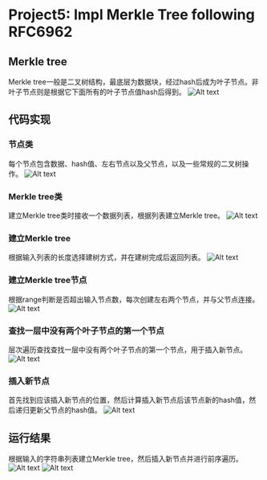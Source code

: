 # Project5: Impl Merkle Tree following RFC6962

## Merkle tree

Merkle tree一般是二叉树结构，最底层为数据块，经过hash后成为叶子节点。非叶子节点则是根据它下面所有的叶子节点值hash后得到。
![Alt text](1.png)

## 代码实现

### 节点类

每个节点包含数据、hash值、左右节点以及父节点，以及一些常规的二叉树操作。
![Alt text](2.png)

### Merkle tree类

建立Merkle tree类时接收一个数据列表，根据列表建立Merkle tree。
![Alt text](3.png)

### 建立Merkle tree

根据输入列表的长度选择建树方式，并在建树完成后返回列表。
![Alt text](4.png)

### 建立Merkle tree节点

根据range判断是否超出输入节点数，每次创建左右两个节点，并与父节点连接。
![Alt text](5.png)

### 查找一层中没有两个叶子节点的第一个节点

层次遍历查找查找一层中没有两个叶子节点的第一个节点，用于插入新节点。
![Alt text](6.png)

### 插入新节点

首先找到应该插入新节点的位置，然后计算插入新节点后该节点新的hash值，然后递归更新父节点的hash值。
![Alt text](7.png)

## 运行结果

根据输入的字符串列表建立Merkle tree，然后插入新节点并进行前序遍历。
![Alt text](8.png)
![Alt text](9.png)
